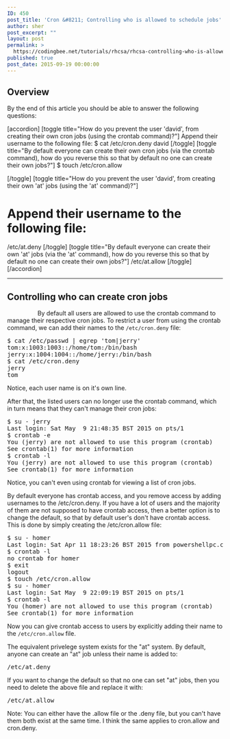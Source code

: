 ```yaml
---
ID: 450
post_title: 'Cron &#8211; Controlling who is allowed to schedule jobs'
author: sher
post_excerpt: ""
layout: post
permalink: >
  https://codingbee.net/tutorials/rhcsa/rhcsa-controlling-who-is-allowed-to-schedule-jobs
published: true
post_date: 2015-09-19 00:00:00
---
```

<h2>Overview</h2>
By the end of this article you should be able to answer the following questions:

[accordion]
[toggle title="How do you prevent the user 'david', from creating their own cron jobs (using the crontab command)?"]
Append their username to the following file:
$ cat /etc/cron.deny
david
[/toggle]
[toggle title="By default everyone can create their own cron jobs (via the crontab command), how do you reverse this so that by default no one can create their own jobs?"]
$ touch /etc/cron.allow

[/toggle]
[toggle title="How do you prevent the user 'david', from creating their own 'at' jobs (using the 'at' command)?"]
# Append their username to the following file:
/etc/at.deny
[/toggle]
[toggle title="By default everyone can create their own 'at' jobs (via the 'at' command), how do you reverse this so that by default no one can create their own jobs?"]
/etc/at.allow
[/toggle]
[/accordion]

<hr/>



<h2>Controlling who can create cron jobs</h2>                   
By default all users are allowed to use the crontab command to manage their respective cron jobs. To restrict a user from using the crontab command, we can add their names to the <code>/etc/cron.deny</code> file:

<pre>
$ cat /etc/passwd | egrep 'tom|jerry'
tom:x:1003:1003::/home/tom:/bin/bash
jerry:x:1004:1004::/home/jerry:/bin/bash
$ cat /etc/cron.deny
jerry
tom
</pre>

Notice, each user name is on it's own line. 

After that, the listed users can no longer use the crontab command, which in turn means that they can't manage their cron jobs:


<pre>
$ su - jerry
Last login: Sat May  9 21:48:35 BST 2015 on pts/1
$ crontab -e
You (jerry) are not allowed to use this program (crontab)
See crontab(1) for more information
$ crontab -l
You (jerry) are not allowed to use this program (crontab)
See crontab(1) for more information
</pre>

Notice, you can't even using crontab for viewing a list of cron jobs. 


By default everyone has crontab access, and you remove access by adding usernames to the /etc/cron.deny. If you have a lot of users and the majority of them are not supposed to have crontab access, then a better option is to change the default, so that by default user's don't have crontab access. This is done by simply creating the /etc/cron.allow file:


<pre>
$ su - homer
Last login: Sat Apr 11 18:23:26 BST 2015 from powershellpc.codingbee.dyndns.org on pts/7
$ crontab -l
no crontab for homer
$ exit
logout
$ touch /etc/cron.allow
$ su - homer
Last login: Sat May  9 22:09:19 BST 2015 on pts/1
$ crontab -l
You (homer) are not allowed to use this program (crontab)
See crontab(1) for more information
</pre>

Now you can give crontab access to users by explicitly adding their name to the <code>/etc/cron.allow</code> file.  




The equivalent privelege system exists for the "at" system. By default, anyone can create an "at" job unless their name is added to:

<pre>/etc/at.deny</pre>

If you want to change the default so that no one can set "at" jobs, then you need to delete the above file and replace it with:

 <pre>/etc/at.allow</pre>

Note: You can either have the .allow file or the .deny file, but you can't have them both exist at the same time. I think the same applies to cron.allow and cron.deny.